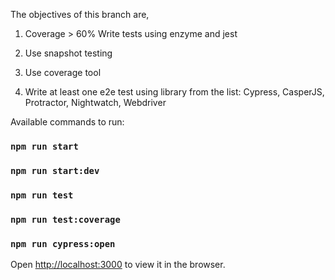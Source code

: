 The objectives of this branch are,
1) Coverage > 60% Write tests using enzyme and jest

2) Use snapshot testing

3) Use coverage tool

4) Write at least one e2e test using library from the list: Cypress, CasperJS, Protractor, Nightwatch, Webdriver

Available commands to run:

### `npm run start`
### `npm run start:dev`
### `npm run test`
### `npm run test:coverage`
### `npm run cypress:open`

Open [http://localhost:3000](http://localhost:3000) to view it in the browser.